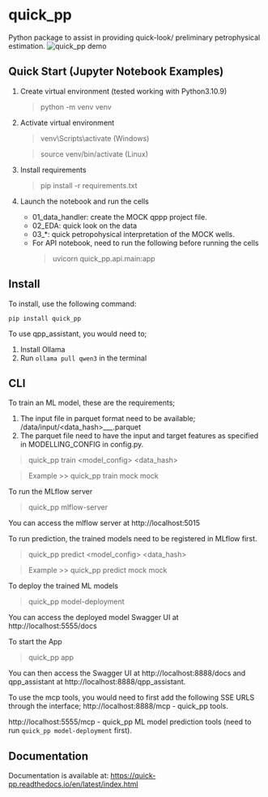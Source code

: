 # quick_pp

Python package to assist in providing quick-look/ preliminary petrophysical estimation.
![quick_pp demo](docs/static/quick_pp_demo.gif)

## Quick Start (Jupyter Notebook Examples)
1. Create virtual environment (tested working with Python3.10.9)
    > python -m venv venv

2. Activate virtual environment
    > venv\Scripts\activate (Windows)

    > source venv/bin/activate (Linux)

3. Install requirements
    > pip install -r requirements.txt

4. Launch the notebook and run the cells
    - 01_data_handler: create the MOCK qppp project file.
    - 02_EDA: quick look on the data
    - 03_*: quick petropohysical interpretation of the MOCK wells.
    - For API notebook, need to run the following before running the cells
        > uvicorn quick_pp.api.main:app

## Install
To install, use the following command:  
  
  `pip install quick_pp`

To use qpp_assistant, you would need to;
1. Install Ollama
2. Run `ollama pull qwen3` in the terminal

## CLI

To train an ML model, these are the requirements;  
1. The input file in parquet format need to be available; /data/input/<data_hash>___.parquet
2. The parquet file need to have the input and target features as specified in MODELLING_CONFIG in config.py.
> quick_pp train <model_config> <data_hash>

> Example >> quick_pp train mock mock

To run the MLflow server 
> quick_pp mlflow-server

You can access the mlflow server at http://localhost:5015

To run prediction, the trained models need to be registered in MLflow first.
> quick_pp predict <model_config> <data_hash>

> Example >> quick_pp predict mock mock

To deploy the trained ML models 
> quick_pp model-deployment

You can access the deployed model Swagger UI at http://localhost:5555/docs

To start the App 
> quick_pp app

You can then access the Swagger UI at http://localhost:8888/docs and qpp_assistant at http://localhost:8888/qpp_assistant.

To use the mcp tools, you would need to first add the following SSE URLS through the interface;
http://localhost:8888/mcp - quick_pp tools.

http://localhost:5555/mcp - quick_pp ML model prediction tools (need to run `quick_pp model-deployment` first).

## Documentation
Documentation is available at:
<https://quick-pp.readthedocs.io/en/latest/index.html>
